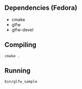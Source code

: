 ## Dependencies (Fedora)
- cmake
- glfw
- glfw-devel

## Compiling
``` shell
cmake .
```

## Running
``` shell
bin/glfw_sample
```